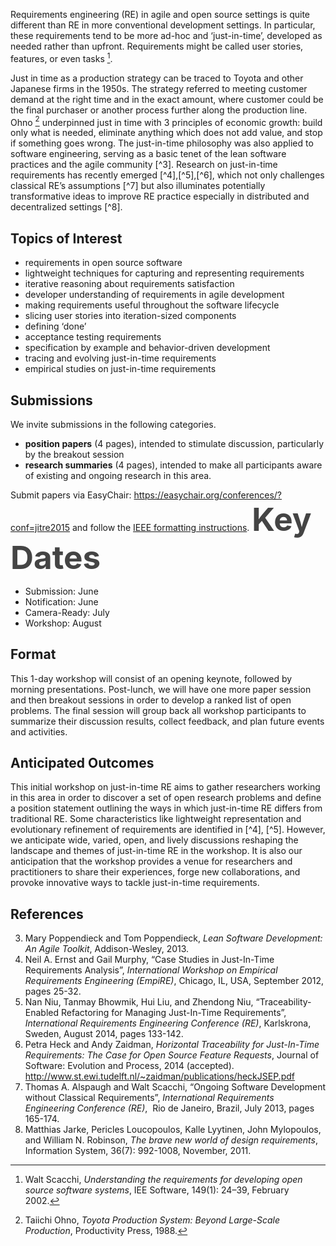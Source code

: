 Requirements engineering (RE) in agile and open source
settings is quite different than RE in more conventional development
settings. In particular, these requirements tend to be more ad-hoc and
‘just-in-time’, developed as needed rather than upfront. Requirements
might be called user stories, features, or even tasks [^1]. 

Just in time as a production strategy can be traced to Toyota and other Japanese firms in the 1950s. The strategy referred to meeting customer demand at the right time and in the exact amount, where customer could be the final purchaser or another process further along the production line. Ohno [^2] underpinned just in time with 3 principles of economic growth: build only what is needed, eliminate anything which does not add value, and stop if something goes wrong. The just-in-time philosophy was also applied to software engineering, serving as a basic tenet of the lean software practices and the agile community [^3]. Research on just-in-time requirements has recently emerged [^4],[^5],[^6], which not only challenges classical RE’s assumptions [^7] but also illuminates potentially transformative ideas to improve RE practice especially in distributed and decentralized settings [^8].

**Topics of Interest**
----------------------

-   requirements in open source software
-   lightweight techniques for capturing and representing requirements
-   iterative reasoning about requirements satisfaction
-   developer understanding of requirements in agile development
-   making requirements useful throughout the software lifecycle
-   slicing user stories into iteration-sized components
-   defining ‘done’
-   acceptance testing requirements
-   specification by example and behavior-driven development
-   tracing and evolving just-in-time requirements
-   empirical studies on just-in-time requirements

Submissions
-----------

We invite submissions in the following categories.

-   **position papers** (4 pages), intended to stimulate discussion,
    particularly by the breakout session
-   **research summaries** (4 pages), intended to make all participants
    aware of existing and ongoing research in this area.

Submit papers via
EasyChair: <https://easychair.org/conferences/?conf=jitre2015> and
follow the [IEEE formatting
instructions](http://re15.org/pages/faq/formatting_instructions). <span
style="color:#444444;font-size:3.2rem;font-weight:bold;line-height:1.2;">Key
Dates</span>

-   Submission: June 
-   Notification: June 
-   Camera-Ready: July 
-   Workshop: August 

Format
------

This 1-day workshop will consist of an opening keynote, followed by morning presentations. Post-lunch, we will have one more paper session and then breakout sessions in order to develop a ranked list of open problems. The final session will group back all workshop participants to summarize their discussion results, collect feedback, and plan future events and activities.

Anticipated Outcomes
--------------------

This initial workshop on just-in-time RE aims to gather researchers working in this area in order to discover a set of open research problems and define a position statement outlining the ways in which just-in-time RE differs from traditional RE. Some characteristics like lightweight representation and evolutionary refinement of requirements are identified in [^4], [^5]. However, we anticipate wide, varied, open, and lively discussions reshaping the landscape and themes of just-in-time RE in the workshop. It is also our anticipation that the workshop provides a venue for researchers and practitioners to share their experiences, forge new collaborations, and provoke innovative ways to tackle just-in-time requirements.

**References**
--------------

[^1]:  Walt Scacchi, *Understanding the requirements for developing open
    source software systems*, IEE Software, 149(1): 24–39,
    February 2002.
[^2]:  Taiichi Ohno, *Toyota Production System: Beyond Large-Scale
    Production*, Productivity Press, 1988.
3.  Mary Poppendieck and Tom Poppendieck, *Lean Software Development: An
    Agile Toolkit*, Addison-Wesley, 2013.
4.  Neil A. Ernst and Gail Murphy, “Case Studies in Just-In-Time
    Requirements Analysis”, *International Workshop on Empirical
    Requirements Engineering (EmpiRE)*, Chicago, IL, USA, September
    2012, pages 25-32.
5.  Nan Niu, Tanmay Bhowmik, Hui Liu, and Zhendong Niu,
    “Traceability-Enabled Refactoring for Managing Just-In-Time
    Requirements”, *International Requirements Engineering Conference
    (RE)*, Karlskrona, Sweden, August 2014, pages 133-142.
6.  Petra Heck and Andy Zaidman, *Horizontal Traceability for
    Just-In-Time Requirements: The Case for Open Source Feature
    Requests*, Journal of Software: Evolution and Process, 2014
    (accepted).
    <http://www.st.ewi.tudelft.nl/~zaidman/publications/heckJSEP.pdf>
7.  Thomas A. Alspaugh and Walt Scacchi, “Ongoing Software Development
    without Classical Requirements”, *International Requirements
    Engineering Conference (RE)*,  Rio de Janeiro, Brazil, July 2013,
    pages 165-174.
8.  Matthias Jarke, Pericles Loucopoulos, Kalle Lyytinen, John
    Mylopoulos, and William N. Robinson, *The brave new world of design
    requirements*, Information System, 36(7): 992-1008, November, 2011.

